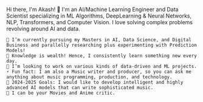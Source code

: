 Hi there, I'm Akash! 👋
I'm an AI/Machine Learning Engineer and Data Scientist specializing in ML Algorithms, DeepLearning & Neural Networks, NLP, Transformers, and Computer Vision. I love solving complex problems revolving around AI and data.

    🔭 I’m currently pursuing my Masters in AI, Data Science, and Digital Business and parallelly researching plus experimenting with Prediction Models!
    🌱 Knowledge is wealth! Hence, I consistently learn something new every day.
    👯 I’m looking to work on various kinds of data-driven and ML projects.
    ⚡ Fun fact: I am also a Music writer and producer, so you can ask me anything about music programming, production, and technology.
    🥅 2024-2025 Goals: I would like to develop intelligent and highly advanced AI models that can write sophisticated music.
    💬 I can be your Movies and Anime critic.
